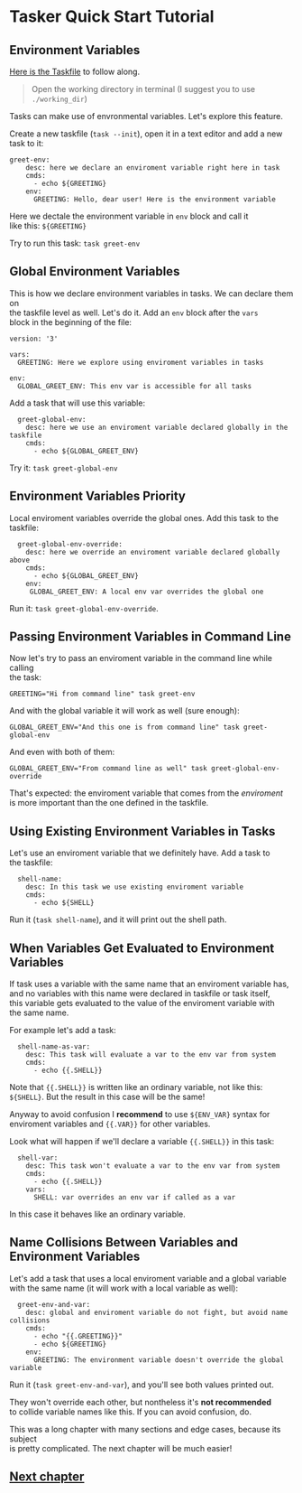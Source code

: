 # Tasker Quick Start Tutorial

## Environment Variables

[Here is the Taskfile](Taskfile.yml) to follow along.

> Open the working directory in terminal (I suggest you to use `./working_dir`)

Tasks can make use of envronmental variables. Let's explore this feature.

Create a new taskfile (`task --init`), open it in a text editor and add a new  
task to it:

```
greet-env:
    desc: here we declare an enviroment variable right here in task
    cmds:
      - echo ${GREETING}
    env:
      GREETING: Hello, dear user! Here is the environment variable
```

Here we dectale the environment variable in `env` block and call it  
like this: `${GREETING}`

Try to run this task: `task greet-env`

## Global Environment Variables 

This is how we declare environment variables in tasks. We can declare them on  
the taskfile level as well. Let's do it. Add an `env` block after the `vars`  
block in the beginning of the file:

```
version: '3'

vars:
  GREETING: Here we explore using enviroment variables in tasks

env:
  GLOBAL_GREET_ENV: This env var is accessible for all tasks
```

Add a task that will use this variable:

```
  greet-global-env:
    desc: here we use an enviroment variable declared globally in the taskfile
    cmds:
      - echo ${GLOBAL_GREET_ENV}
```

Try it: `task greet-global-env`

## Environment Variables Priority 

Local enviroment variables override the global ones. Add this task to the  
taskfile:

```
  greet-global-env-override:
    desc: here we override an enviroment variable declared globally above
    cmds:
      - echo ${GLOBAL_GREET_ENV}
    env:
     GLOBAL_GREET_ENV: A local env var overrides the global one
```

Run it: `task greet-global-env-override`.

## Passing Environment Variables in Command Line

Now let's try to pass an enviroment variable in the command line while calling  
the task:

`GREETING="Hi from command line" task greet-env`

And with the global variable it will work as well (sure enough):

`GLOBAL_GREET_ENV="And this one is from command line" task greet-global-env`

And even with both of them:

`GLOBAL_GREET_ENV="From command line as well" task greet-global-env-override`

That's expected: the enviroment variable that comes from the *enviroment*  
is more important than the one defined in the taskfile.

## Using Existing Environment Variables in Tasks

Let's use an enviroment variable that we definitely have. Add a task to  
the taskfile:

```
  shell-name:
    desc: In this task we use existing enviroment variable
    cmds:
      - echo ${SHELL}
```

Run it (`task shell-name`), and it will print out the shell path.

## When Variables Get Evaluated to Environment Variables

If task uses a variable with the same name that an enviroment variable has,  
and no variables with this name were declared in taskfile or task itself,  
this variable gets evaluated to the value of the enviroment variable with  
the same name.

For example let's add a task:

```
  shell-name-as-var:
    desc: This task will evaluate a var to the env var from system
    cmds:
      - echo {{.SHELL}}
```

Note that `{{.SHELL}}` is written like an ordinary variable, not like this:  
`${SHELL}`. But the result in this case will be the same!

Anyway to avoid confusion I **recommend** to use `${ENV_VAR}` syntax for  
enviroment variables and `{{.VAR}}` for other variables.

Look what will happen if we'll declare a variable `{{.SHELL}}` in this task:  

```
  shell-var:
    desc: This task won't evaluate a var to the env var from system
    cmds:
      - echo {{.SHELL}}
    vars:
      SHELL: var overrides an env var if called as a var
```

In this case it behaves like an ordinary variable.

## Name Collisions Between Variables and Environment Variables

Let's add a task that uses a local enviroment variable and a global variable  
with the same name (it will work with a local variable as well):

```
  greet-env-and-var:
    desc: global and enviroment variable do not fight, but avoid name collisions
    cmds:
      - echo "{{.GREETING}}"
      - echo ${GREETING}
    env:
      GREETING: The environment variable doesn't override the global variable
```

Run it (`task greet-env-and-var`), and you'll see both values printed out.

They won't override each other, but nontheless it's **not recommended**  
to collide variable names like this. If you can avoid confusion, do.

This was a long chapter with many sections and edge cases, because its subject  
is pretty complicated. The next chapter will be much easier!


## [Next chapter](../c06_deps/README.md)
